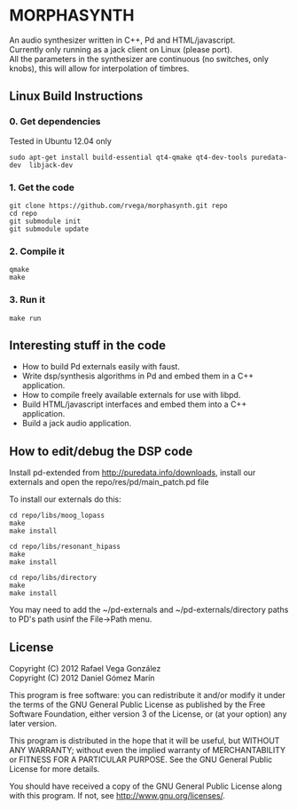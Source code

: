 MORPHASYNTH
===========

An audio synthesizer written in C++, Pd and HTML/javascript.  
Currently only running as a jack client on Linux (please port).  
All the parameters in the synthesizer are continuous (no switches, only knobs), this will allow for interpolation of timbres. 

Linux Build Instructions
------------------------

### 0. Get dependencies

Tested in Ubuntu 12.04 only

    sudo apt-get install build-essential qt4-qmake qt4-dev-tools puredata-dev  libjack-dev

### 1. Get the code

    git clone https://github.com/rvega/morphasynth.git repo
    cd repo 
    git submodule init
    git submodule update

### 2. Compile it

    qmake 
    make

### 3. Run it

    make run

Interesting stuff in the code
-----------------------------

* How to build Pd externals easily with faust.
* Write dsp/synthesis algorithms in Pd and embed them in a C++ application.
* How to compile freely available externals for use with libpd.
* Build HTML/javascript interfaces and embed them into a C++ application.
* Build a jack audio application.

How to edit/debug the DSP code
------------------------------

Install pd-extended from http://puredata.info/downloads, install our externals and open the repo/res/pd/main_patch.pd file

To install our externals do this:
    
    cd repo/libs/moog_lopass
    make 
    make install

    cd repo/libs/resonant_hipass
    make 
    make install

    cd repo/libs/directory
    make 
    make install

You may need to add the ~/pd-externals and ~/pd-externals/directory paths to PD's path usinf the File->Path menu.

License
-------

Copyright (C) 2012 Rafael Vega González  
Copyright (C) 2012 Daniel Gómez Marín  

This program is free software: you can redistribute it and/or modify
it under the terms of the GNU General Public License as published by
the Free Software Foundation, either version 3 of the License, or
(at your option) any later version.

This program is distributed in the hope that it will be useful,
but WITHOUT ANY WARRANTY; without even the implied warranty of
MERCHANTABILITY or FITNESS FOR A PARTICULAR PURPOSE.  See the
GNU General Public License for more details.

You should have received a copy of the GNU General Public License
along with this program.  If not, see <http://www.gnu.org/licenses/>.


